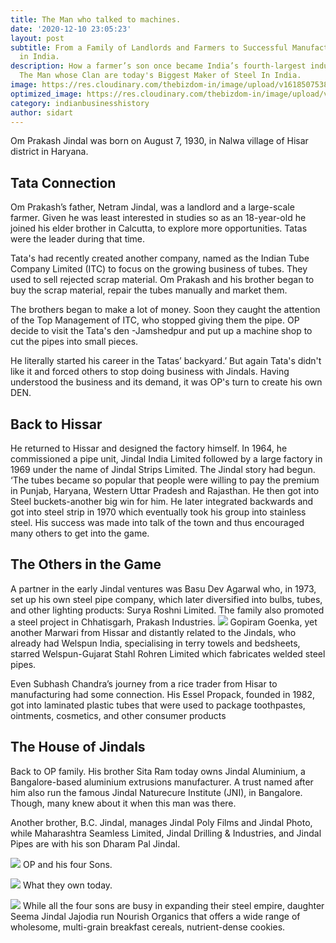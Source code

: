 ```yaml
---
title: The Man who talked to machines.
date: '2020-12-10 23:05:23'
layout: post
subtitle: From a Family of Landlords and Farmers to Successful Manufacturers Of Iron
  in India.
description: How a farmer’s son once became India’s fourth-largest industrialist.
  The Man whose Clan are today's Biggest Maker of Steel In India.
image: https://res.cloudinary.com/thebizdom-in/image/upload/v1618507538/JindalSteel_mgreol.png
optimized_image: https://res.cloudinary.com/thebizdom-in/image/upload/v1618507538/JindalSteel_mgreol.png
category: indianbusinesshistory
author: sidart
---
```


Om Prakash Jindal was born on August 7, 1930, in Nalwa village of Hisar district in Haryana. 
## Tata Connection
Om Prakash’s father, Netram Jindal, was a landlord and a large-scale farmer. Given he was least interested in studies so as an 18-year-old he joined his elder brother in Calcutta, to explore more opportunities. Tatas were the leader during that time.

Tata's had recently created another company, named as the Indian Tube Company Limited (ITC) to focus on the growing business of tubes. They used to sell rejected scrap material. Om Prakash and his brother began to buy the scrap material, repair the tubes manually and market them.

The brothers began to make a lot of money. Soon they caught the attention of the Top Management of ITC, who stopped giving them the pipe. OP decide to visit the Tata's den -Jamshedpur and put up a machine shop to cut the pipes into small pieces.

He literally started his career in the Tatas’ backyard.’ But again Tata's didn't like it and forced others to stop doing business with Jindals. Having understood the business and its demand, it was OP's turn to create his own DEN.

## Back to Hissar
He returned to Hissar and designed the factory himself. In 1964, he commissioned a pipe unit, Jindal India Limited followed by a large factory in 1969 under the name of Jindal Strips Limited. The Jindal story had begun. ‘The tubes became so popular that people were willing to pay the premium in Punjab, Haryana, Western Uttar Pradesh and Rajasthan. He then got into Steel buckets-another big win for him. 
He later integrated backwards and got into steel strip in 1970 which eventually took his group into stainless steel. His success was made into talk of the town and thus encouraged many others to get into the game.

## The Others in the Game
A partner in the early Jindal ventures was Basu Dev Agarwal who, in 1973, set up his own steel pipe company, which later diversified into bulbs, tubes, and other lighting products: Surya Roshni Limited. The family also promoted a steel project in Chhatisgarh, Prakash Industries.
![](https://pbs.twimg.com/media/EprXwifU0AEf9nW?format=png&name=small)
Gopiram Goenka, yet another Marwari from Hissar and distantly related to the Jindals, who already had  Welspun India, specialising in terry towels and bedsheets, starred Welspun-Gujarat Stahl Rohren Limited which fabricates welded steel pipes.

Even Subhash Chandra’s journey from a rice trader from Hisar to manufacturing had some connection. His Essel Propack, founded in 1982, got into laminated plastic tubes that were used to package toothpastes, ointments, cosmetics, and other consumer products

## The House of Jindals
Back to OP family. His brother Sita Ram today owns Jindal Aluminium, a Bangalore-based aluminium extrusions manufacturer. 
[](https://pbs.twimg.com/media/EprXUhYU0AAHaO_?format=png&name=small)
A trust named after him also run the famous Jindal Naturecure Institute (JNI), in Bangalore. Though, many knew about it when this man was there.

Another brother, B.C. Jindal, manages Jindal Poly Films and Jindal Photo, while Maharashtra Seamless Limited, Jindal Drilling & Industries, and Jindal Pipes are with his son Dharam Pal Jindal.

![](https://res.cloudinary.com/thebizdom-in/image/upload/v1618513329/jindals_z4klf2.png)
OP and his four Sons.

![](https://pbs.twimg.com/media/EprWFa5VEAAI-Bo?format=jpg&name=small)
What they own today.

![](https://pbs.twimg.com/media/EprWrYRUcAABwXW?format=png&name=small)
While all the four sons are busy in expanding their steel empire, daughter Seema Jindal Jajodia run Nourish Organics that offers a wide range of wholesome, multi-grain breakfast cereals, nutrient-dense cookies.
